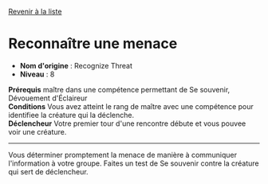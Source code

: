 [Revenir à la liste](list.md)

# Reconnaître une menace

 * **Nom d'origine** : Recognize Threat
 * **Niveau** : 8


<p><span id="ctl00_MainContent_DetailedOutput"><strong>Prérequis</strong> maître dans une compétence permettant de Se souvenir, Dévouement d'Éclaireur<br><strong>Conditions</strong> Vous avez atteint le rang de maître avec une compétence pour identifiee la créature qui la déclenche.<br><strong>Déclencheur</strong> Votre premier tour d'une rencontre débute et vous pouvee voir une créature.<br></span></p>
<hr>
<p>Vous déterminer promptement la menace de manière à communiquer l'information à votre groupe. Faites un test de Se souvenir contre la créature qui sert de déclencheur.&nbsp;</p>
